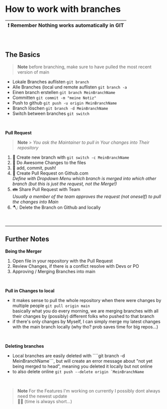 # How to work with branches

| :exclamation: **Remember** Nothing works automatically in GIT |
| ------------------------------------------------------------- |

<br>

## The Basics

> **Note**
> before branching, make sure to have pulled the most recent version of main

- Lokale Branches auflisten `git branch`
- Alle Branches (local und remote auflisten `git branch -a`
- Einen branch erstellen `git branch MeinBranchName`
- Committen `git commit -m "meine Notiz"`
- Push to github `git push -u origin MeinBranchName`
- Branch löschen `git branch -d MeinBranchName`
- Switch between branches `git switch`

<br>

**Pull Request**

> **Note** > _You ask the Maintainer to pull in Your changes into Their repository_

1. :dizzy: Create new branch with `git switch -c MeinBranchName`
2. :rocket: Do Awesome Changes to the files
3. :muscle: add, commit, push!
4. :raising_hand: Create Pull Request on Github.com <br>
   _Define with Dropdown Menu which branch is merged into which other branch (but this is just the request, not the Merge!)_
5. :family: Share Pull Request with Team <br>
   _Usually a member of the team approves the request (not oneself) to pull the changes into Main_
6. 🪓: Delete the Branch on Github and locally

<br>

---

## Further Notes

**Being the Merger**

1. Open file in your repository with the Pull Request
2. Review Changes, if there is a conflict resolve with Devs or PO
3. Approving / Merging Branches into main

<br>

**Pull in Changes to local**

- It makes sense to pull the whole repository when there were changes by multiple people `git pull origin main` <br>
  basically what you do every morning, we are merging branches with all their changes by (possibly) different folks who pushed to that branch
- if there's only changes by Myself, I can simply merge my latest changes with the main branch locally (why tho? prob saves time for big repos...)

<br>

**Deleting branches**

- Local branches are easily deleted with ````git branch -d MeinBranchName```, but will create an error message about "not yet being merged to head", meaning you deleted it locally but not online
- to also delete online ```git push --delete origin `MeinBranchName```

<br>

> **Note**
> For the Features I'm working on currently I possibly dont always need the newest update <br> 🧑‍🎓 (time is always short...)
